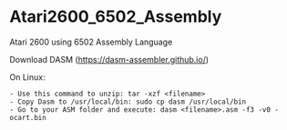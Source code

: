 # Atari2600_6502_Assembly
Atari 2600 using 6502 Assembly Language

Download DASM (https://dasm-assembler.github.io/)

On Linux:


    - Use this command to unzip: tar -xzf <filename>
    - Copy Dasm to /usr/local/bin: sudo cp dasm /usr/local/bin
    - Go to your ASM folder and execute: dasm <filename>.asm -f3 -v0 -ocart.bin
  
  

